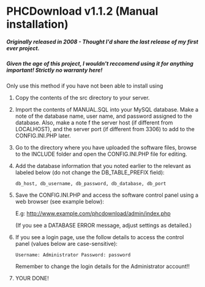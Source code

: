 # PHCDownload v1.1.2 (Manual installation)

##### Originally released in 2008 - Thought I'd share the last release of my first ever project.
##### Given the age of this project, I wouldn't reccomend using it for anything important! Strictly no warranty here!

Only use this method if you have not been able to install using
 1. Copy the contents of the src directory to your server.
2. Import the contents of MANUAL.SQL into your MySQL database. Make a note of
    the database name, user name, and password assigned to the database. Also,
    make a note f the server host (if different from LOCALHOST), and the
    server port (if different from 3306) to add to the CONFIG.INI.PHP later.

3. Go to the directory where you have uploaded the software files, browse to
    the INCLUDE folder and open the CONFIG.INI.PHP file for editing.

 4. Add the database information that you noted earlier to the relevant as
    labeled below (do not change the DB_TABLE_PREFIX field):

       `db_host, db_username, db_password, db_database, db_port`

 5. Save the CONFIG.INI.PHP and access the software control panel using a web
    browser (see example below):

       E.g: http://www.example.com/phcdownload/admin/index.php

    (If you see a DATABASE ERROR message, adjust settings as detailed.)

 6. If you see a login page, use the follow details to access the control
    panel (values below are case-sensitive):

       `Username: Administrator
       Password: password`
       
    Remember to change the login details for the Administrator account!!

 7. YOUR DONE!
